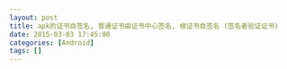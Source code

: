 ```yaml
---
layout: post
title: apk的证书自签名, 普通证书由证书中心签名, 根证书自签名 (签名者验证证书)
date: 2015-03-03 17:45:00
categories: [Android]
tags: []
---
```

         